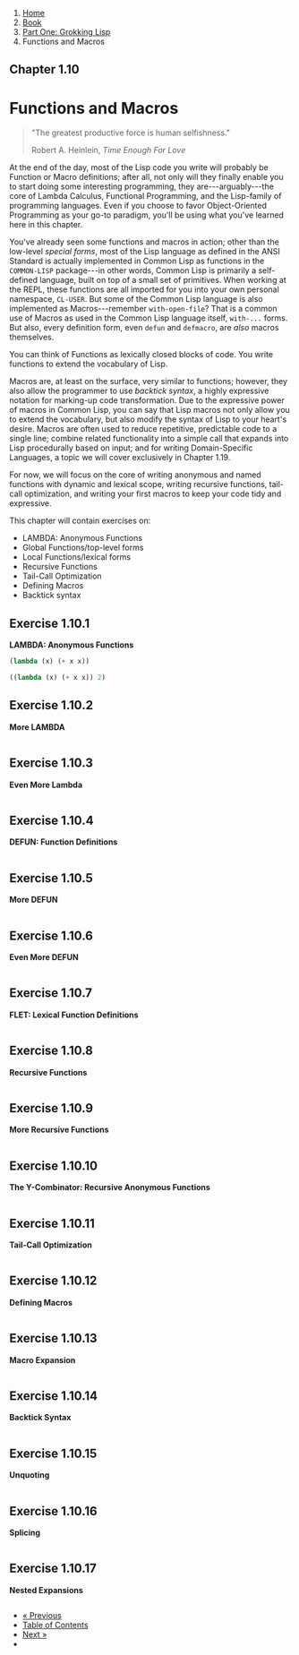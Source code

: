 <ol class="breadcrumb">
  <li><a href="/">Home</a></li>
  <li><a href="/book/">Book</a></li>
  <li><a href="/book/1-0-0-overview/">Part One: Grokking Lisp</a></li>
  <li class="active">Functions and Macros</li>
</ol>

## Chapter 1.10

# Functions and Macros

> "The greatest productive force is human selfishness."
> <footer>Robert A. Heinlein, <em>Time Enough For Love</em></footer>

At the end of the day, most of the Lisp code you write will probably be Function or Macro definitions; after all, not only will they finally enable you to start doing some interesting programming, they are---arguably---the core of Lambda Calculus, Functional Programming, and the Lisp-family of programming languages.  Even if you choose to favor Object-Oriented Programming as your go-to paradigm, you'll be using what you've learned here in this chapter.

You've already seen some functions and macros in action; other than the low-level *special forms*, most of the Lisp language as defined in the ANSI Standard is actually implemented in Common Lisp as functions in the `COMMON-LISP` package---in other words, Common Lisp is primarily a self-defined language, built on top of a small set of primitives.  When working at the REPL, these functions are all imported for you into your own personal namespace, `CL-USER`.  But some of the Common Lisp language is also implemented as Macros---remember `with-open-file`?  That is a common use of Macros as used in the Common Lisp language itself, `with-...` forms.  But also, every definition form, even `defun` and `defmacro`, are *also* macros themselves.

You can think of Functions as lexically closed blocks of code.  You write functions to extend the vocabulary of Lisp.

Macros are, at least on the surface, very similar to functions; however, they also allow the programmer to use *backtick syntax*, a highly expressive notation for marking-up code transformation.  Due to the expressive power of macros in Common Lisp, you can say that Lisp macros not only allow you to extend the vocabulary, but also modify the syntax of Lisp to your heart's desire.  Macros are often used to reduce repetitive, predictable code to a single line; combine related functionality into a simple call that expands into Lisp procedurally based on input; and for writing Domain-Specific Languages, a topic we will cover exclusively in Chapter 1.19.

For now, we will focus on the core of writing anonymous and named functions with dynamic and lexical scope, writing recursive functions, tail-call optimization, and writing your first macros to keep your code tidy and expressive.

This chapter will contain exercises on:

* LAMBDA: Anonymous Functions
* Global Functions/top-level forms
* Local Functions/lexical forms
* Recursive Functions
* Tail-Call Optimization
* Defining Macros
* Backtick syntax

## Exercise 1.10.1

**LAMBDA: Anonymous Functions**

```lisp
(lambda (x) (+ x x))

((lambda (x) (+ x x)) 2)
```

## Exercise 1.10.2

**More LAMBDA**

```lisp

```

## Exercise 1.10.3

**Even More Lambda**

```lisp

```

## Exercise 1.10.4

**DEFUN: Function Definitions**

```lisp

```

## Exercise 1.10.5

**More DEFUN**

```lisp

```

## Exercise 1.10.6

**Even More DEFUN**

```lisp

```

## Exercise 1.10.7

**FLET: Lexical Function Definitions**

```lisp

```

## Exercise 1.10.8

**Recursive Functions**

```lisp

```

## Exercise 1.10.9

**More Recursive Functions**

```lisp

```

## Exercise 1.10.10

**The Y-Combinator: Recursive Anonymous Functions**

```lisp

```

## Exercise 1.10.11

**Tail-Call Optimization**

```lisp

```

## Exercise 1.10.12

**Defining Macros**

```lisp

```

## Exercise 1.10.13

**Macro Expansion**

```lisp

```

## Exercise 1.10.14

**Backtick Syntax**

```lisp

```

## Exercise 1.10.15

**Unquoting**

```lisp

```

## Exercise 1.10.16

**Splicing**

```lisp

```

## Exercise 1.10.17

**Nested Expansions**

```lisp

```

<ul class="pager">
  <li class="previous"><a href="/book/1-09-0-closures/">&laquo; Previous</a></li>
  <li><a href="/book/">Table of Contents</a></li>
  <li class="next"><a href="/book/1-11-0-text-adventure/">Next &raquo;</a><li>
</ul>
